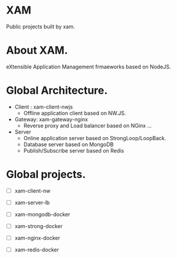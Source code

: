 # XAM
Public projects built by xam.

# About XAM.
eXtensible Application Management frmaeworks based on NodeJS.

# Global Architecture.
- Client : xam-client-nwjs
  - Offline application client based on NW.JS. 
- Gateway: xam-gateway-nginx
  - Reverse proxy and Load balancer based on NGinx ...
- Server
  - Online application server based on StrongLoop/LoopBack.
  - Database server based on MongoDB
  - Publish/Subscribe server based on Redis
  
# Global projects.
- [ ] xam-client-nw
- [ ] xam-server-lb
- [ ] xam-mongodb-docker
- [ ] xam-strong-docker
- [ ] xam-nginx-docker
- [ ] xam-redis-docker

